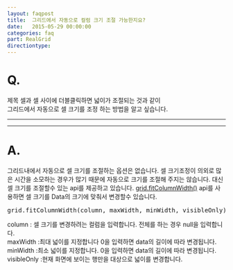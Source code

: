 ```yaml
---
layout: faqpost
title:  그리드에서 자동으로 컬럼 크기 조절 가능한지요?
date:   2015-05-29 00:00:00
categories: faq
part: RealGrid
directiontype: 
---
```


# Q.

제목 셀과 셀 사이에 더블클릭하면 넓이가 조절되는 것과 같이  
그리드에서 자동으로 셀 크기를 조정 하는 방법을 알고 싶습니다.

---
***

# A.

그리드내에서 자동으로 셀 크기를 조절하는 옵션은 없습니다. 
셀 크기조정이 의외로 많은 시간을 소모하는 경우가 많기 때문에 자동으로 크기를 조절해 주지는 않습니다.
대신 셀 크기를 조절할수 있는 api를 제공하고 있습니다.
[grid.fitColumnWidth()](/api/GrdiBase/fitColumnWidth) api를 사용하면 셀 크기를 Data의 크기에 맞춰서 변경할수 있습니다.

<pre class="prettyprint">
grid.fitColumnWidth(column, maxWidth, minWidth, visibleOnly)
</pre>

column
: 셀 크기를 변경하려는 컬럼을 입력합니다. 전체를 하는 경우 null을 입력합니다.  
maxWidth
:최대 넓이를 지정합니다 0을 입력하면 data의 길이에 따라 변경됩니다.  
minWidth
:최소 넓이를 지정합니다. 0을 입력하면 data의 길이에 따라 변경됩니다.  
visibleOnly
:현재 화면에 보이는 행만을 대상으로 넓이를 변경합니다.  